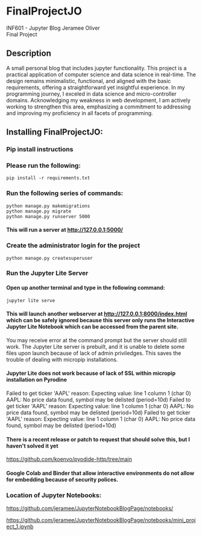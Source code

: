 # FinalProjectJO

INF601 - Jupyter Blog
Jeramee Oliver
<br>Final Project

## Description
A small personal blog that includes jupyter functionality. This project is a practical application of computer science and data science in real-time. The design remains minimalistic, functional, and aligned with the basic requirements, offering a straightforward yet insightful experience. In my programming journey, I exceled in data science and micro-controller domains. Acknowledging my weakness in web development, I am actively working to strengthen this area, emphasizing a commitment to addressing and improving my proficiency in all facets of programming.  

## Installing FinalProjectJO:

### Pip install instructions
### Please run the following:
```
pip install -r requirements.txt
````

### Run the following series of commands:

```
python manage.py makemigrations
python manage.py migrate
python manage.py runserver 5000
```
#### This will run a server at http://127.0.0.1:5000/


### Create the administrator login for the project

```
python manage.py createsuperuser 
```

### Run the Jupyter Lite Server

#### Open up another terminal and type in the following command:

```
jupyter lite serve 
```
#### This will launch another webserver at http://127.0.0.1:8000/index.html which can be safely ignored because this server only runs the Interactive Jupyter Lite Notebook which can be accessed from the parent site.

You may receive error at the command prompt but the server should still work. 
The Jupyter Lite server is prebuilt, and it is unable to delete some files upon 
launch because of lack of admin priviledges.
This saves the trouble of dealing with micropip installations.


#### Jupyter Lite does not work because of lack of SSL within micropip installation on Pyrodine

Failed to get ticker 'AAPL' reason: Expecting value: line 1 column 1 (char 0)
AAPL: No price data found, symbol may be delisted (period=10d)
Failed to get ticker 'AAPL' reason: Expecting value: line 1 column 1 (char 0)
AAPL: No price data found, symbol may be delisted (period=10d)
Failed to get ticker 'AAPL' reason: Expecting value: line 1 column 1 (char 0)
AAPL: No price data found, symbol may be delisted (period=10d)

#### There is a recent release or patch to request that should solve this, but I haven't solved it yet

https://github.com/koenvo/pyodide-http/tree/main

#### Google Colab and Binder that allow interactive environments do not allow for embedding because of security polices.

### Location of Jupyter Notebooks:

 https://github.com/jeramee/JupyterNotebookBlogPage/notebooks/

 https://github.com/jeramee/JupyterNotebookBlogPage/notebooks/mini_project_1.ipynb